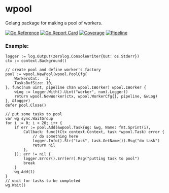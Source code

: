 # wpool

Golang package for making a pool of workers.

[![Go Reference](https://pkg.go.dev/badge/github.com/egnd/wpool.svg)](https://pkg.go.dev/github.com/egnd/wpool)
[![Go Report Card](https://goreportcard.com/badge/github.com/egnd/wpool)](https://goreportcard.com/report/github.com/egnd/wpool)
[![Coverage](http://gocover.io/_badge/github.com/egnd/wpool)](http://gocover.io/github.com/egnd/wpool)
[![Pipeline](https://github.com/egnd/wpool/actions/workflows/pipeline.yml/badge.svg)](https://github.com/egnd/wpool/actions?query=workflow%3APipeline)

<!-- @TODO: add separate worker example -->
<!-- @TODO: fix pool example -->
### Example:
```golang
logger := log.Output(zerolog.ConsoleWriter{Out: os.Stderr})
ctx := context.Background()

// create pool and define worker's factory
pool := wpool.NewPool(wpool.PoolCfg{
    WorkersCnt:   3,
    TasksBufSize: 10,
}, func(num uint, pipeline chan wpool.IWorker) wpool.IWorker {
    wLog := logger.With().Uint("worker", num).Logger()
    return wpool.NewWorker(ctx, wpool.WorkerCfg{}, pipeline, &wLog)
}, &logger)
defer pool.Close()

// put some tasks to pool
var wg sync.WaitGroup
for i := 0; i < 20; i++ {
    if err := pool.Add(&wpool.Task{Wg: &wg, Name: fmt.Sprint(i),
        Callback: func(tCtx context.Context, task *wpool.Task) error {
            // do something here
            logger.Info().Str("task", task.GetName()).Msg("do task")
            return nil
        },
    }); err != nil {
        logger.Error().Err(err).Msg("putting task to pool")
        break
    }
    wg.Add(1)
}
// wait for tasks to be completed
wg.Wait()
```

